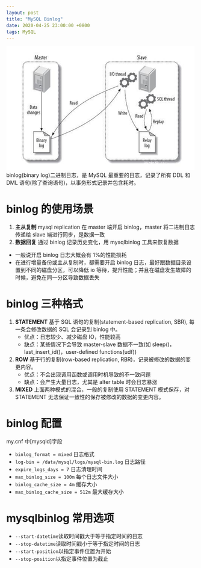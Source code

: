 ```yaml
---
layout: post
title: "MySQL Binlog"
date: 2020-04-25 23:00:00 +0800
tags: MySQL
---
```


![binlog](/assets/images/2020-04-23-MySQL_Binglog_1.jpeg)
binlog(binary log)二进制日志，是 MySQL 最重要的日志，记录了所有 DDL 和 DML 语句(除了查询语句)，以事务形式记录并包含耗时。

# binlog 的使用场景

1. **主从复制**
   mysql replication 在 master 端开启 binlog，master 将二进制日志传递给 slave 端进行同步，是数据一致
2. **数据回复**
   通过 binlog 记录历史变化，用 mysqlbinlog 工具来恢复数据

- 一般说开启 binlog 日志大概会有 1%的性能损耗
- 在进行增量备份或主从复制时，都需要开启 binlog 日志，最好跟数据目录设置到不同的磁盘分区，可以降低 io 等待，提升性能；并且在磁盘发生故障的时候，避免在同一分区导致数据丢失

# binlog 三种格式

1. **STATEMENT**
   基于 SQL 语句的复制(statement-based replication, SBR), 每一条会修改数据的 SQL 会记录到 binlog 中。
   - 优点：日志较少、减少磁盘 IO，性能较高
   - 缺点：某些情况下会导致 master-slave 数据不一致(如 sleep()，last_insert_id()，user-defined functions(udf))
2. **ROW**
   基于行的复制(row-based replication, RBR)，记录被修改的数据的变更内容。
   - 优点：不会出现调用函数或调用时机导致的不一致问题
   - 缺点：会产生大量日志，尤其是 alter table 时会日志暴涨
3. **MIXED**
   上面两种模式的混合，一般的复制使用 STATEMENT 模式保存，对 STATEMENT 无法保证一致性的保存被修改的数据的变更内容。

# binlog 配置

my.cnf 中[mysqld]字段

- `binlog_format = mixed` 日志格式
- `log-bin = /data/mysql/logs/mysql-bin.log` 日志路径
- `expire_logs_days = 7` 日志清理时间
- `max_binlog_size = 100m` 每个日志文件大小
- `binlog_cache_size = 4m` 缓存大小
- `max_binlog_cache_size = 512m` 最大缓存大小

# mysqlbinlog 常用选项

- `--start-datetime`读取时间戳大于等于指定时间的日志
- `--stop-datetime`读取时间戳小于等于指定时间的日志
- `--start-position`以指定事件位置为开始
- `--stop-position`以指定事件位置为截止

